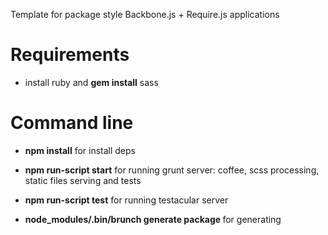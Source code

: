 Template for package style Backbone.js + Require.js applications

# Requirements

- install ruby and __gem install__ sass

# Command line

- __npm install__ for install deps

- __npm run-script start__ for running grunt server: coffee, scss processing, static files serving and tests

- __npm run-script test__ for running testacular server

- __node_modules/.bin/brunch generate package <package name>__ for generating 